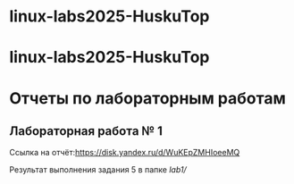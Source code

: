 # linux-labs2025-HuskuTop
# linux-labs2025-HuskuTop
# Отчеты по лабораторным работам

## Лабораторная работа № 1

Ссылка на отчёт:https://disk.yandex.ru/d/WuKEpZMHIoeeMQ

Результат выполнения задания 5 в папке *lab1/*
